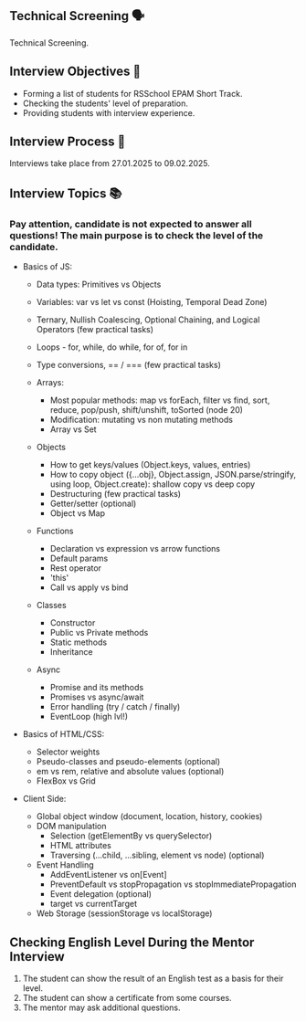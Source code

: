 ## Technical Screening 🗣️

Technical Screening.

## Interview Objectives 🎯

- Forming a list of students for RSSchool EPAM Short Track.
- Checking the students' level of preparation.
- Providing students with interview experience.

## Interview Process 🔄

Interviews take place from 27.01.2025 to 09.02.2025.

## Interview Topics 📚

  ### Pay attention, candidate is not expected to answer all questions! The main purpose is to check the level of the candidate.

- Basics of JS:
  - Data types: Primitives vs Objects
  - Variables: var vs let vs const (Hoisting, Temporal Dead Zone)
  - Ternary, Nullish Coalescing, Optional Chaining, and Logical Operators (few practical tasks)
  - Loops - for, while, do while, for of, for in
  - Type conversions, == / === (few practical tasks)

  - Arrays: 
    - Most popular methods: map vs forEach, filter vs find, sort, reduce, pop/push, shift/unshift, toSorted (node 20)
    - Modification: mutating vs non mutating methods
    - Array vs Set

  - Objects 
    - How to get keys/values (Object.keys, values, entries) 
    - How to copy object ({...obj}, Object.assign, JSON.parse/stringify, using loop, Object.create): shallow copy vs deep copy 
    - Destructuring (few practical tasks)
    - Getter/setter (optional)
    - Object vs Map

  - Functions 
    - Declaration vs expression vs arrow functions
    - Default params
    - Rest operator
    - 'this'
    - Call vs apply vs bind

  - Classes
    - Constructor 
    - Public vs Private methods 
    - Static methods
    - Inheritance
  
  - Async 
    - Promise and its methods 
    - Promises vs async/await
    - Error handling (try / catch / finally)
    - EventLoop (high lvl!)
  
- Basics of HTML/CSS:
  - Selector weights
  - Pseudo-classes and pseudo-elements (optional)
  - em vs rem, relative and absolute values (optional)
  - FlexBox vs Grid

- Client Side:
  - Global object window (document, location, history, cookies)
  - DOM manipulation
    - Selection (getElementBy vs querySelector)
    - HTML attributes
    - Traversing (...child, ...sibling, element vs node) (optional)
  - Event Handling
    - AddEventListener vs on[Event]
    - PreventDefault vs stopPropagation vs stopImmediatePropagation 
    - Event delegation (optional)
    - target vs currentTarget
  - Web Storage (sessionStorage vs localStorage)


## Checking English Level During the Mentor Interview

1. The student can show the result of an English test as a basis for their level.
2. The student can show a certificate from some courses.
3. The mentor may ask additional questions.

